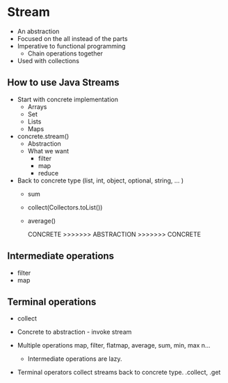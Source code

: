 # Stream

- An abstraction
- Focused on the all instead of the parts
- Imperative to functional programming
    - Chain operations together
- Used with collections

## How to use Java Streams

- Start with concrete implementation
    - Arrays
    - Set
    - Lists
    - Maps
- concrete.stream()
    - Abstraction
    - What we want
        - filter
        - map
        - reduce
- Back to concrete type (list, int, object, optional, string, ... )
    - sum
    - collect(Collectors.toList())
    - average()

        CONCRETE >>>>>>> ABSTRACTION >>>>>>> CONCRETE

## Intermediate operations
- filter
- map

## Terminal operations
- collect

- Concrete to abstraction - invoke stream
- Multiple operations map, filter, flatmap, average, sum, min, max n...
    - Intermediate operations are lazy.
- Terminal operators collect streams back to concrete type. .collect, .get
